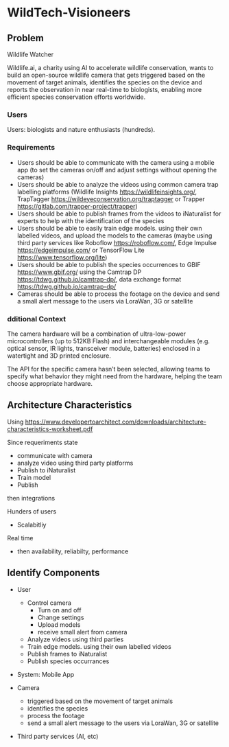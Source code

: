 # WildTech-Visioneers

## Problem

Wildlife Watcher

Wildlife.ai, a charity using AI to accelerate wildlife conservation, wants to build an open-source wildlife camera that gets triggered based on the movement of target animals, identifies the species on the device and reports the observation in near real-time to biologists, enabling more efficient species conservation efforts worldwide.

### Users
Users: biologists and nature enthusiasts (hundreds).

### Requirements
- Users should be able to communicate with the camera using a mobile app (to set the cameras on/off and adjust settings without opening the cameras)
- Users should be able to analyze the videos using common camera trap labelling platforms (Wildlife Insights https://wildlifeinsights.org/, TrapTagger https://wildeyeconservation.org/traptagger or Trapper https://gitlab.com/trapper-project/trapper)
- Users should be able to publish frames from the videos to iNaturalist for experts to help with the identification of the species
- Users should be able to easily train edge models. using their own labelled videos, and upload the models to the cameras (maybe using third party services like Roboflow https://roboflow.com/, Edge Impulse https://edgeimpulse.com/ or TensorFlow Lite https://www.tensorflow.org/lite)
- Users should be able to publish the species occurrences to GBIF https://www.gbif.org/ using the Camtrap DP https://tdwg.github.io/camtrap-dp/, data exchange format https://tdwg.github.io/camtrap-dp/
- Cameras should be able to process the footage on the device and send a small alert message to the users via LoraWan, 3G or satellite

### dditional Context
The camera hardware will be a combination of ultra-low-power microcontrollers (up to 512KB Flash) and interchangeable modules (e.g. optical sensor, IR lights, transceiver module, batteries) enclosed in a watertight and 3D printed enclosure.

The API for the specific camera hasn’t been selected, allowing teams to specify what behavior they might need from the hardware, helping the team choose appropriate hardware.

## Architecture Characteristics
Using https://www.developertoarchitect.com/downloads/architecture-characteristics-worksheet.pdf

Since requeriments state 
- communicate with camera
- analyze video using third party platforms
- Publish to iNaturalist
- Train model
- Publish

then integrations

Hunders of users
- Scalabitliy

Real time
- then availability, reliabilty, performance


## Identify Components
- User
  - Control camera
    - Turn on and off
    - Change settings
    - Upload models
    - receive small alert from camera
  - Analyze videos using third parties
  - Train edge models. using their own labelled videos
  - Publish frames to iNaturalist
  - Publish species occurrances
- System: Mobile App
- Camera
  - triggered based on the movement of target animals
  - identifies the species
  - process the footage
  - send a small alert message to the users via LoraWan, 3G or satellite
  
- Third party services (AI, etc)




  

